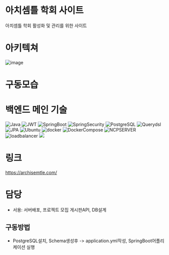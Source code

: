 # 아치셈틀 학회 사이트
아치셈틀 학회 활성화 및 관리를 위한 사이트

# 아키텍쳐
![image](https://github.com/user-attachments/assets/77c44d8c-5e40-4950-bdbc-d8f227b0d218)



# 구동모습


# 백엔드 메인 기술
 ![Java](https://img.shields.io/badge/java-%23ED8B00.svg?style=for-the-badge&logo=openjdk&logoColor=white) ![JWT](https://img.shields.io/badge/JWT-black?style=for-the-badge&logo=JSON%20web%20tokens) ![SpringBoot](https://img.shields.io/badge/springboot-6DB33F?style=for-the-badge&logo=springboot&logoColor=white) ![SpringSecurity](https://img.shields.io/badge/springsecurity-6DB33F?style=for-the-badge&logo=springsecurity&logoColor=white) ![PostgreSQL](https://img.shields.io/badge/postgresql-%234169E1?style=for-the-badge&logo=postgresql&logoColor=white)  ![Querydsl](https://img.shields.io/badge/Querydsl-007ACC?style=for-the-badge&logo=Querydsl&logoColor=white)  ![JPA](https://img.shields.io/badge/JPA-%2334E27A?style=for-the-badge&logo=JPA&logoColor=white) ![Ubuntu](https://img.shields.io/badge/Ubuntu-%23E95420?style=for-the-badge&logo=ubuntu&logoColor=white) ![docker](https://img.shields.io/badge/docker-2496ED?style=for-the-badge&logo=docker&logoColor=white) ![DockerCompose](https://img.shields.io/badge/dockercompose-%232496ED?style=for-the-badge&logo=dockercompose&logoColor=white) ![NCPSERVER](https://img.shields.io/badge/ncpserver-%2300BF6F?style=for-the-badge&logo=amazonec2&logoColor=white) ![loadbalancer](https://img.shields.io/badge/loadbalancer-%238C4FFF?style=for-the-badge&logo=awselasticloadbalancing&logoColor=white) <img src="https://img.shields.io/badge/githubactions-2088FF?style=for-the-badge&logo=githubactions&logoColor=white">

# 링크
https://archisemtle.com/

# 담당 
 - 서용: 서버배포, 프로젝트 모집 게시판API, DB설계

## 구동방법
 - PostgreSQL설치, Schema생성후 -> application.yml작성, SpringBoot어플리케이션 실행

